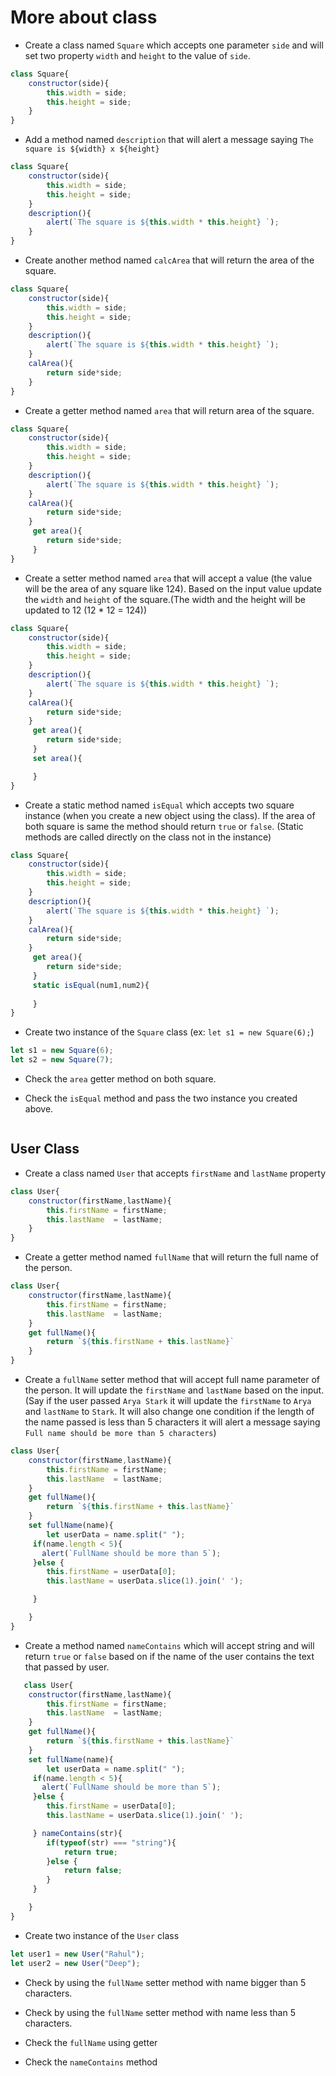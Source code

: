 # More about class

- Create a class named `Square` which accepts one parameter `side` and will set two property `width` and `height` to the value of `side`.
```js
class Square{
    constructor(side){
        this.width = side;
        this.height = side;
    }
}
```

- Add a method named `description` that will alert a message saying `The square is ${width} x ${height}`
```js
class Square{
    constructor(side){
        this.width = side;
        this.height = side;
    }
    description(){
        alert(`The square is ${this.width * this.height} `);
    }
}
```

- Create another method named `calcArea` that will return the area of the square.
```js
class Square{
    constructor(side){
        this.width = side;
        this.height = side;
    }
    description(){
        alert(`The square is ${this.width * this.height} `);
    }
    calArea(){
        return side*side;
    }
}
```

- Create a getter method named `area` that will return area of the square.
```js
class Square{
    constructor(side){
        this.width = side;
        this.height = side;
    }
    description(){
        alert(`The square is ${this.width * this.height} `);
    }
    calArea(){
        return side*side;
    }
     get area(){
        return side*side;
     }
}
```

- Create a setter method named `area` that will accept a value (the value will be the area of any square like 124). Based on the input value update the `width` and `height` of the square.(The width and the height will be updated to 12 (12 \* 12 = 124))
```js
class Square{
    constructor(side){
        this.width = side;
        this.height = side;
    }
    description(){
        alert(`The square is ${this.width * this.height} `);
    }
    calArea(){
        return side*side;
    }
     get area(){
        return side*side;
     }
     set area(){

     }
}
```

- Create a static method named `isEqual` which accepts two square instance (when you create a new object using the class). If the area of both square is same the method should return `true` or `false`. (Static methods are called directly on the class not in the instance)
```js
class Square{
    constructor(side){
        this.width = side;
        this.height = side;
    }
    description(){
        alert(`The square is ${this.width * this.height} `);
    }
    calArea(){
        return side*side;
    }
     get area(){
        return side*side;
     }
     static isEqual(num1,num2){
       
     }
}
```

- Create two instance of the `Square` class (ex: `let s1 = new Square(6);`)
```js
let s1 = new Square(6);
let s2 = new Square(7);
```

- Check the `area` getter method on both square.


- Check the `isEqual` method and pass the two instance you created above.
```js

```

## User Class

- Create a class named `User` that accepts `firstName` and `lastName` property
```js
class User{
    constructor(firstName,lastName){
        this.firstName = firstName;
        this.lastName  = lastName;
    }
}
```

- Create a getter method named `fullName` that will return the full name of the person.
```js
class User{
    constructor(firstName,lastName){
        this.firstName = firstName;
        this.lastName  = lastName;
    }
    get fullName(){
        return `${this.firstName + this.lastName}`
    }
}
```

- Create a `fullName` setter method that will accept full name parameter of the person. It will update the `firstName` and `lastName` based on the input. (Say if the user passed `Arya Stark` it will update the `firstName` to `Arya` and `lastName` to `Stark`. It will also change one condition if the length of the name passed is less than 5 characters it will alert a message saying `Full name should be more than 5 characters`)
```js
class User{
    constructor(firstName,lastName){
        this.firstName = firstName;
        this.lastName  = lastName;
    }
    get fullName(){
        return `${this.firstName + this.lastName}`
    }
    set fullName(name){
        let userData = name.split(" ");
     if(name.length < 5){
       alert(`FullName should be more than 5`);
     }else {
        this.firstName = userData[0];
        this.lastName = userData.slice(1).join(' ');

     }

    }
}
```
- Create a method named `nameContains` which will accept string and will return `true` or `false` based on if the name of the user contains the text that passed by user.
```js
   class User{
    constructor(firstName,lastName){
        this.firstName = firstName;
        this.lastName  = lastName;
    }
    get fullName(){
        return `${this.firstName + this.lastName}`
    }
    set fullName(name){
        let userData = name.split(" ");
     if(name.length < 5){
       alert(`FullName should be more than 5`);
     }else {
        this.firstName = userData[0];
        this.lastName = userData.slice(1).join(' ');

     } nameContains(str){
        if(typeof(str) === "string"){
            return true;
        }else {
            return false;
        }
     }

    }
}
```

- Create two instance of the `User` class
```js
let user1 = new User("Rahul");
let user2 = new User("Deep");
```


- Check by using the `fullName` setter method with name bigger than 5 characters.


- Check by using the `fullName` setter method with name less than 5 characters.

- Check the `fullName` using getter

- Check the `nameContains` method
